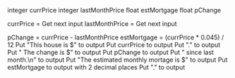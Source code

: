 integer currPrice
integer lastMonthPrice
float estMortgage
float pChange

currPrice = Get next input
lastMonthPrice = Get next input

pChange = currPrice - lastMonthPrice
estMortgage = (currPrice * 0.045) / 12
Put "This house is $" to output
Put currPrice to output
Put "." to output
Put " The change is $" to output
Put pChange to output
Put " since last month.\n" to output
Put "The estimated monthly mortage is $" to output
Put estMortgage to output with 2 decimal places
Put "." to output